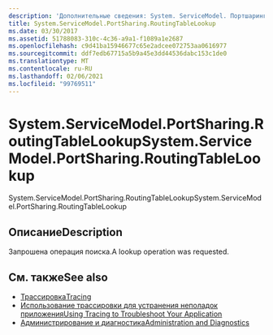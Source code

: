 ```yaml
---
description: 'Дополнительные сведения: System. ServiceModel. Портшаринг. Раутингтаблелукуп'
title: System.ServiceModel.PortSharing.RoutingTableLookup
ms.date: 03/30/2017
ms.assetid: 51788083-310c-4c36-a9a1-f1089a1e2687
ms.openlocfilehash: c9d41ba15946677c65e2adcee072753aa0616977
ms.sourcegitcommit: ddf7edb67715a5b9a45e3dd44536dabc153c1de0
ms.translationtype: MT
ms.contentlocale: ru-RU
ms.lasthandoff: 02/06/2021
ms.locfileid: "99769511"
---
```

# <a name="systemservicemodelportsharingroutingtablelookup"></a><span data-ttu-id="1f997-103">System.ServiceModel.PortSharing.RoutingTableLookup</span><span class="sxs-lookup"><span data-stu-id="1f997-103">System.ServiceModel.PortSharing.RoutingTableLookup</span></span>

<span data-ttu-id="1f997-104">System.ServiceModel.PortSharing.RoutingTableLookup</span><span class="sxs-lookup"><span data-stu-id="1f997-104">System.ServiceModel.PortSharing.RoutingTableLookup</span></span>  
  
## <a name="description"></a><span data-ttu-id="1f997-105">Описание</span><span class="sxs-lookup"><span data-stu-id="1f997-105">Description</span></span>  

 <span data-ttu-id="1f997-106">Запрошена операция поиска.</span><span class="sxs-lookup"><span data-stu-id="1f997-106">A lookup operation was requested.</span></span>  
  
## <a name="see-also"></a><span data-ttu-id="1f997-107">См. также</span><span class="sxs-lookup"><span data-stu-id="1f997-107">See also</span></span>

- [<span data-ttu-id="1f997-108">Трассировка</span><span class="sxs-lookup"><span data-stu-id="1f997-108">Tracing</span></span>](index.md)
- [<span data-ttu-id="1f997-109">Использование трассировки для устранения неполадок приложения</span><span class="sxs-lookup"><span data-stu-id="1f997-109">Using Tracing to Troubleshoot Your Application</span></span>](using-tracing-to-troubleshoot-your-application.md)
- [<span data-ttu-id="1f997-110">Администрирование и диагностика</span><span class="sxs-lookup"><span data-stu-id="1f997-110">Administration and Diagnostics</span></span>](../index.md)

